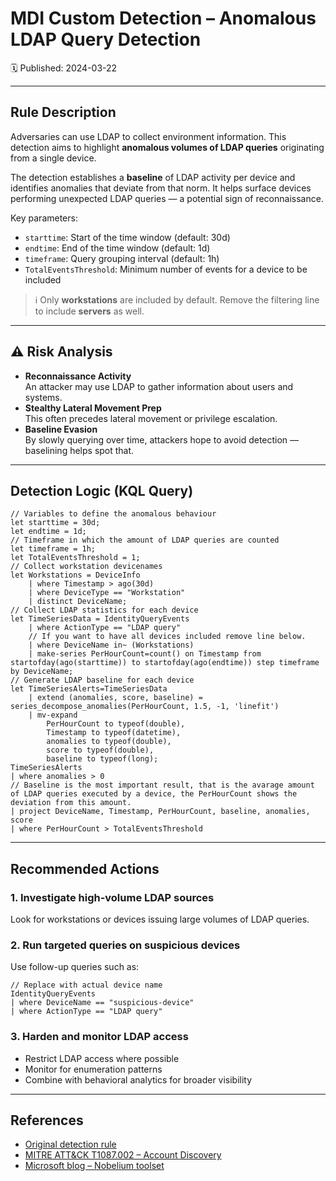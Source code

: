 # MDI Custom Detection – Anomalous LDAP Query Detection  
🗓️ Published: 2024-03-22  

---

## Rule Description

Adversaries can use LDAP to collect environment information. This detection aims to highlight **anomalous volumes of LDAP queries** originating from a single device.

The detection establishes a **baseline** of LDAP activity per device and identifies anomalies that deviate from that norm. It helps surface devices performing unexpected LDAP queries — a potential sign of reconnaissance.

Key parameters:
- `starttime`: Start of the time window (default: 30d)
- `endtime`: End of the time window (default: 1d)
- `timeframe`: Query grouping interval (default: 1h)
- `TotalEventsThreshold`: Minimum number of events for a device to be included

> ℹ️ Only **workstations** are included by default. Remove the filtering line to include **servers** as well.

---

## ⚠️ Risk Analysis

- **Reconnaissance Activity**  
  An attacker may use LDAP to gather information about users and systems.  
- **Stealthy Lateral Movement Prep**  
  This often precedes lateral movement or privilege escalation.  
- **Baseline Evasion**  
  By slowly querying over time, attackers hope to avoid detection — baselining helps spot that.

---

## Detection Logic (KQL Query)

```kql
// Variables to define the anomalous behaviour
let starttime = 30d;
let endtime = 1d;
// Timeframe in which the amount of LDAP queries are counted
let timeframe = 1h;
let TotalEventsThreshold = 1;
// Collect workstation devicenames
let Workstations = DeviceInfo
    | where Timestamp > ago(30d)
    | where DeviceType == "Workstation"
    | distinct DeviceName;
// Collect LDAP statistics for each device
let TimeSeriesData = IdentityQueryEvents
    | where ActionType == "LDAP query"
    // If you want to have all devices included remove line below.
    | where DeviceName in~ (Workstations)
    | make-series PerHourCount=count() on Timestamp from startofday(ago(starttime)) to startofday(ago(endtime)) step timeframe by DeviceName;
// Generate LDAP baseline for each device
let TimeSeriesAlerts=TimeSeriesData
    | extend (anomalies, score, baseline) = series_decompose_anomalies(PerHourCount, 1.5, -1, 'linefit')
    | mv-expand
        PerHourCount to typeof(double),
        Timestamp to typeof(datetime),
        anomalies to typeof(double),
        score to typeof(double),
        baseline to typeof(long);
TimeSeriesAlerts
| where anomalies > 0
// Baseline is the most important result, that is the avarage amount of LDAP queries executed by a device, the PerHourCount shows the deviation from this amount.
| project DeviceName, Timestamp, PerHourCount, baseline, anomalies, score
| where PerHourCount > TotalEventsThreshold
```

---

## Recommended Actions

### 1. Investigate high-volume LDAP sources  
Look for workstations or devices issuing large volumes of LDAP queries.

### 2. Run targeted queries on suspicious devices  
Use follow-up queries such as:
```kusto
// Replace with actual device name
IdentityQueryEvents
| where DeviceName == "suspicious-device"
| where ActionType == "LDAP query"
```

### 3. Harden and monitor LDAP access  
- Restrict LDAP access where possible
- Monitor for enumeration patterns
- Combine with behavioral analytics for broader visibility

---

## References

- [Original detection rule](https://github.com/Bert-JanP/Hunting-Queries-Detection-Rules/blob/main/Defender%20For%20Identity/AnomalousLDAPTraffic.md)  
- [MITRE ATT&CK T1087.002 – Account Discovery](https://attack.mitre.org/techniques/T1087/002/)  
- [Microsoft blog – Nobelium toolset](https://www.microsoft.com/en-us/security/blog/2021/05/28/breaking-down-nobeliums-latest-early-stage-toolset/)

